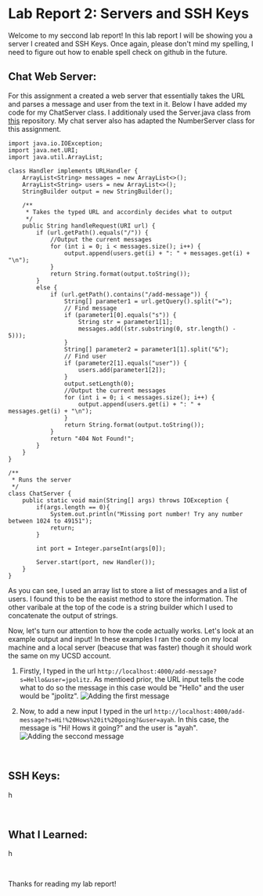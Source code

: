 # **Lab Report 2: Servers and SSH Keys**

Welcome to my seccond lab report! In this lab report I will be showing you a server I created 
and SSH Keys. Once again, please don't mind my spelling, I need to figure out how to enable spell 
check on github in the future.

## Chat Web Server:
For this assignment a created a web server that essentially takes the URL and parses a message and 
user from the text in it. Below I have added my code for my ChatServer class. I additionaly used the 
Server.java class from [this](https://github.com/ucsd-cse15l-f23/wavelet) repository. My chat server also
has adapted the NumberServer class for this assignment. 

```
import java.io.IOException;
import java.net.URI;
import java.util.ArrayList; 

class Handler implements URLHandler {
    ArrayList<String> messages = new ArrayList<>();
    ArrayList<String> users = new ArrayList<>();
    StringBuilder output = new StringBuilder();

    /**
     * Takes the typed URL and accordinly decides what to output
     */
    public String handleRequest(URI url) {
        if (url.getPath().equals("/")) {
            //Output the current messages 
            for (int i = 0; i < messages.size(); i++) {
                output.append(users.get(i) + ": " + messages.get(i) + "\n");
            }
            return String.format(output.toString());
        } 
        else {
            if (url.getPath().contains("/add-message")) {
                String[] parameter1 = url.getQuery().split("=");
                // Find message 
                if (parameter1[0].equals("s")) {
                    String str = parameter1[1];
                    messages.add((str.substring(0, str.length() - 5)));
                }
                String[] parameter2 = parameter1[1].split("&");
                // Find user
                if (parameter2[1].equals("user")) {
                    users.add(parameter1[2]);
                }
                output.setLength(0);
                //Output the current messages 
                for (int i = 0; i < messages.size(); i++) {
                    output.append(users.get(i) + ": " + messages.get(i) + "\n");
                }
                return String.format(output.toString());
            }
            return "404 Not Found!";
        }
    }
}

/**
 * Runs the server
 */
class ChatServer {
    public static void main(String[] args) throws IOException {
        if(args.length == 0){
            System.out.println("Missing port number! Try any number between 1024 to 49151");
            return;
        }

        int port = Integer.parseInt(args[0]);

        Server.start(port, new Handler());
    }
}
```

As you can see, I used an array list to store a list of messages and a list of users. I found this 
to be the easist method to store the information. The other varibale at the top of the code is a string 
builder which I used to concatenate the output of strings. 

Now, let's turn our attention to how the code actually works. Let's look at an example output and input! 
In these examples I ran the code on my local machine and a local server (beacuse that was faster) though it 
should work the same on my UCSD account. 

1. Firstly, I typed in the url `http://localhost:4000/add-message?s=Hello&user=jpolitz`. As mentioed prior, the
   URL input tells the code what to do so the message in this case would be "Hello" and the user would be "jpolitz".
   ![Adding the first message](lab2pics/)
   
   
2. Now, to add a new input I typed in the url `http://localhost:4000/add-message?s=Hi!%20Hows%20it%20going?&user=ayah`.
   In this case, the message is "Hi! Hows it going?" and the user is "ayah".
   ![Adding the seccond message](lab2pics/)

<br>

## SSH Keys:
h

<br>

## What I Learned:
h

<br>

Thanks for reading my lab report!
